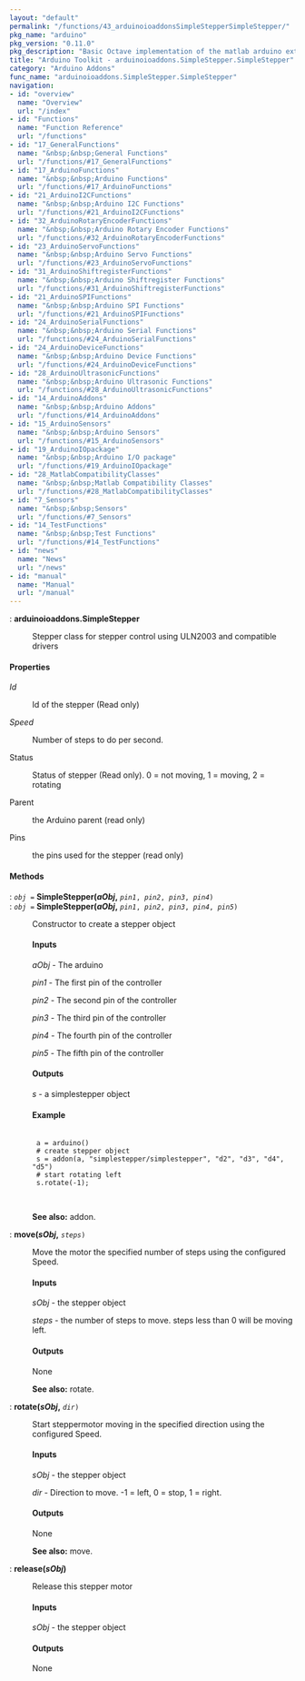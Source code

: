 ```yaml
---
layout: "default"
permalink: "/functions/43_arduinoioaddonsSimpleStepperSimpleStepper/"
pkg_name: "arduino"
pkg_version: "0.11.0"
pkg_description: "Basic Octave implementation of the matlab arduino extension,  allowing communication to a programmed arduino board to control its  hardware."
title: "Arduino Toolkit - arduinoioaddons.SimpleStepper.SimpleStepper"
category: "Arduino Addons"
func_name: "arduinoioaddons.SimpleStepper.SimpleStepper"
navigation:
- id: "overview"
  name: "Overview"
  url: "/index"
- id: "Functions"
  name: "Function Reference"
  url: "/functions"
- id: "17_GeneralFunctions"
  name: "&nbsp;&nbsp;General Functions"
  url: "/functions/#17_GeneralFunctions"
- id: "17_ArduinoFunctions"
  name: "&nbsp;&nbsp;Arduino Functions"
  url: "/functions/#17_ArduinoFunctions"
- id: "21_ArduinoI2CFunctions"
  name: "&nbsp;&nbsp;Arduino I2C Functions"
  url: "/functions/#21_ArduinoI2CFunctions"
- id: "32_ArduinoRotaryEncoderFunctions"
  name: "&nbsp;&nbsp;Arduino Rotary Encoder Functions"
  url: "/functions/#32_ArduinoRotaryEncoderFunctions"
- id: "23_ArduinoServoFunctions"
  name: "&nbsp;&nbsp;Arduino Servo Functions"
  url: "/functions/#23_ArduinoServoFunctions"
- id: "31_ArduinoShiftregisterFunctions"
  name: "&nbsp;&nbsp;Arduino Shiftregister Functions"
  url: "/functions/#31_ArduinoShiftregisterFunctions"
- id: "21_ArduinoSPIFunctions"
  name: "&nbsp;&nbsp;Arduino SPI Functions"
  url: "/functions/#21_ArduinoSPIFunctions"
- id: "24_ArduinoSerialFunctions"
  name: "&nbsp;&nbsp;Arduino Serial Functions"
  url: "/functions/#24_ArduinoSerialFunctions"
- id: "24_ArduinoDeviceFunctions"
  name: "&nbsp;&nbsp;Arduino Device Functions"
  url: "/functions/#24_ArduinoDeviceFunctions"
- id: "28_ArduinoUltrasonicFunctions"
  name: "&nbsp;&nbsp;Arduino Ultrasonic Functions"
  url: "/functions/#28_ArduinoUltrasonicFunctions"
- id: "14_ArduinoAddons"
  name: "&nbsp;&nbsp;Arduino Addons"
  url: "/functions/#14_ArduinoAddons"
- id: "15_ArduinoSensors"
  name: "&nbsp;&nbsp;Arduino Sensors"
  url: "/functions/#15_ArduinoSensors"
- id: "19_ArduinoIOpackage"
  name: "&nbsp;&nbsp;Arduino I/O package"
  url: "/functions/#19_ArduinoIOpackage"
- id: "28_MatlabCompatibilityClasses"
  name: "&nbsp;&nbsp;Matlab Compatibility Classes"
  url: "/functions/#28_MatlabCompatibilityClasses"
- id: "7_Sensors"
  name: "&nbsp;&nbsp;Sensors"
  url: "/functions/#7_Sensors"
- id: "14_TestFunctions"
  name: "&nbsp;&nbsp;Test Functions"
  url: "/functions/#14_TestFunctions"
- id: "news"
  name: "News"
  url: "/news"
- id: "manual"
  name: "Manual"
  url: "/manual"
---
```

<dl class="first-deftypefn">
<dt class="deftypefn" id="index-arduinoioaddons_002eSimpleStepper"><span class="category-def">: </span><span><strong class="def-name">arduinoioaddons.SimpleStepper</strong><a class="copiable-link" href='#index-arduinoioaddons_002eSimpleStepper'></a></span></dt>
<dd><p>Stepper class for stepper control using ULN2003 and compatible drivers
 </p></dd></dl>

<h4 class="subsubheading" id="Properties">Properties</h4>
<dl class="table">
<dt><var class="var">Id</var></dt>
<dd><p>Id of the stepper (Read only)
 </p></dd>
<dt><var class="var">Speed</var></dt>
<dd><p>Number of steps to do per second.
 </p></dd>
<dt>Status</dt>
<dd><p>Status of stepper (Read only).
 0 = not moving, 1 = moving, 2 = rotating
 </p></dd>
<dt>Parent</dt>
<dd><p>the Arduino parent (read only)
 </p></dd>
<dt>Pins</dt>
<dd><p>the pins used for the stepper (read only)
 </p></dd>
</dl>

<h4 class="subheading" id="Methods">Methods</h4>
<dl class="first-deftypefn">
<dt class="deftypefn" id="index-SimpleStepper_0028aObj_002c"><span class="category-def">: </span><span><code class="def-type"><var class="var">obj</var> =</code> <strong class="def-name">SimpleStepper(<var class="var">aObj</var>,</strong> <code class="def-code-arguments"><var class="var">pin1</var>, <var class="var">pin2</var>, <var class="var">pin3</var>, <var class="var">pin4</var>)</code><a class="copiable-link" href='#index-SimpleStepper_0028aObj_002c'></a></span></dt>
<dt class="deftypefnx def-cmd-deftypefn" id="index-SimpleStepper_0028aObj_002c-1"><span class="category-def">: </span><span><code class="def-type"><var class="var">obj</var> =</code> <strong class="def-name">SimpleStepper(<var class="var">aObj</var>,</strong> <code class="def-code-arguments"><var class="var">pin1</var>, <var class="var">pin2</var>, <var class="var">pin3</var>, <var class="var">pin4</var>, <var class="var">pin5</var>)</code><a class="copiable-link" href='#index-SimpleStepper_0028aObj_002c-1'></a></span></dt>
<dd><p>Constructor to create a stepper object
 </p><h4 class="subsubheading" id="Inputs">Inputs</h4>
<p><var class="var">aObj</var> - The arduino
</p>
<p><var class="var">pin1</var> - The first pin of the controller
</p>
<p><var class="var">pin2</var> - The second pin of the controller
</p>
<p><var class="var">pin3</var> - The third pin of the controller
</p>
<p><var class="var">pin4</var> - The fourth pin of the controller
</p>
<p><var class="var">pin5</var> - The fifth pin of the controller
</p>
<h4 class="subsubheading" id="Outputs">Outputs</h4>
<p><var class="var">s</var> - a simplestepper object
</p>
<h4 class="subsubheading" id="Example">Example</h4>
<div class="example">
<pre class="example-preformatted"> <code class="code">
 a = arduino()
 # create stepper object
 s = addon(a, &quot;simplestepper/simplestepper&quot;, &quot;d2&quot;, &quot;d3&quot;, &quot;d4&quot;, &quot;d5&quot;)
 # start rotating left
 s.rotate(-1);
 </code>
 </pre></div>


<p><strong class="strong">See also:</strong> addon.
 </p></dd></dl>

<dl class="first-deftypefn">
<dt class="deftypefn" id="index-move_0028sObj_002c"><span class="category-def">: </span><span><strong class="def-name">move(<var class="var">sObj</var>,</strong> <code class="def-code-arguments"><var class="var">steps</var>)</code><a class="copiable-link" href='#index-move_0028sObj_002c'></a></span></dt>
<dd><p>Move the motor the specified number of steps using the configured Speed.
</p>
<h4 class="subsubheading" id="Inputs-1">Inputs</h4>
<p><var class="var">sObj</var> - the stepper object
</p>
<p><var class="var">steps</var> - the number of steps to move. steps less than 0 will be moving left.
</p>
<h4 class="subsubheading" id="Outputs-1">Outputs</h4>
<p>None
</p>

<p><strong class="strong">See also:</strong> rotate.
 </p></dd></dl>

<dl class="first-deftypefn">
<dt class="deftypefn" id="index-rotate_0028sObj_002c"><span class="category-def">: </span><span><strong class="def-name">rotate(<var class="var">sObj</var>,</strong> <code class="def-code-arguments"><var class="var">dir</var>)</code><a class="copiable-link" href='#index-rotate_0028sObj_002c'></a></span></dt>
<dd><p>Start steppermotor moving in the specified direction using the configured Speed.
</p>
<h4 class="subsubheading" id="Inputs-2">Inputs</h4>
<p><var class="var">sObj</var> - the stepper object
</p>
<p><var class="var">dir</var> - Direction to move. -1 = left, 0 = stop, 1 = right.
</p>
<h4 class="subsubheading" id="Outputs-2">Outputs</h4>
<p>None
</p>

<p><strong class="strong">See also:</strong> move.
 </p></dd></dl>

<dl class="first-deftypefn">
<dt class="deftypefn" id="index-release_0028sObj_0029"><span class="category-def">: </span><span><strong class="def-name">release(<var class="var">sObj</var>)</strong><a class="copiable-link" href='#index-release_0028sObj_0029'></a></span></dt>
<dd><p>Release this stepper motor
</p>
<h4 class="subsubheading" id="Inputs-3">Inputs</h4>
<p><var class="var">sObj</var> - the stepper object
</p>
<h4 class="subsubheading" id="Outputs-3">Outputs</h4>
<p>None
</p>
</dd></dl>